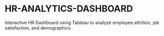 # HR-ANALYTICS-DASHBOARD
Interactive HR Dashboard using Tableau to analyze employee attrition, job satisfaction, and demographics.
